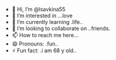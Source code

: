 - 👋 Hi, I’m @lsavkina55
- 👀 I’m interested in ...love
- 🌱 I’m currently learning .life..
- 💞️ I’m looking to collaborate on ..friends.
- 📫 How to reach me here...
- 😄 Pronouns: .fun..
- ⚡ Fun fact: .i am 68 y old..

<!---
lsavkina55/lsavkina55 is a ✨ special ✨ repository because its `README.md` (this file) appears on your GitHub profile.
You can click the Preview link to take a look at your changes.
--->
